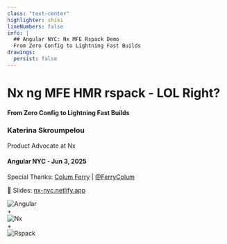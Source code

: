 ```yaml
---
class: "text-center"
highlighter: shiki
lineNumbers: false
info: |
  ## Angular NYC: Nx MFE Rspack Demo
  From Zero Config to Lightning Fast Builds
drawings:
  persist: false
---
```


<style>
.bounce-logo {
  animation: bounce 2s ease-in-out infinite;
}
.bounce-logo:nth-child(1) {
  animation-delay: 0s;
}
.bounce-logo:nth-child(3) {
  animation-delay: 0.3s;
}
.bounce-logo:nth-child(5) {
  animation-delay: 0.6s;
}
@keyframes bounce {
  0%, 100% {
    transform: translateY(0px);
  }
  50% {
    transform: translateY(-8px);
  }
}
</style>

# Nx ng MFE HMR rspack - LOL Right?

#### From Zero Config to Lightning Fast Builds

<div class="pt-12">
  <h3>Katerina Skroumpelou</h3>
  <p>Product Advocate at Nx</p>
</div>

<div class="pt-8">
  <h4>Angular NYC - Jun 3, 2025</h4>
  <p class="text-sm">Special Thanks: <a href="https://github.com/coly010">Colum Ferry</a> | <a href="https://twitter.com/FerryColum">@FerryColum</a></p>
</div>

<div>
  <p class="text-sm">📖 Slides: <a href="https://nx-nyc.netlify.app/">nx-nyc.netlify.app</a></p>
</div>

<div class="pt-12 flex justify-center items-center gap-12">
  <div class="flex items-center gap-2 bounce-logo">
    <img src="/images/angular-logo.svg" alt="Angular" class="h-16 w-16" />
  </div>
  
  <div class="text-4xl">+</div>
  
  <div class="flex items-center gap-2 bounce-logo">
    <img src="/images/nx.png" alt="Nx" class="h-16 w-16" />
  </div>
  
  <div class="text-4xl">+</div>
  
  <div class="flex items-center gap-2 bounce-logo">
    <img src="/images/rspack-logo.svg" alt="Rspack" class="h-16 w-16" />
  </div>
</div>
